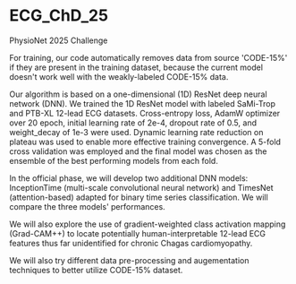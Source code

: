 # ECG_ChD_25
PhysioNet 2025 Challenge

For training, our code automatically removes data from source 'CODE-15%' if they are present in the training dataset, because the current model doesn't work well with the weakly-labeled CODE-15% data.

Our algorithm is based on a one-dimensional (1D) ResNet deep neural network (DNN). We trained the 1D ResNet model with labeled SaMi-Trop and PTB-XL 12-lead ECG datasets. Cross-entropy loss, AdamW optimizer over 20 epoch, initial learning rate of 2e-4, dropout rate of 0.5, and weight_decay of 1e-3 were used. Dynamic learning rate reduction on plateau was used to enable more effective training convergence. A 5-fold cross validation was employed and the final model was chosen as the ensemble of the best performing models from each fold.

In the official phase, we will develop two additional DNN models: InceptionTime (multi-scale convolutional neural network) and TimesNet (attention-based) adapted for binary time series classification. We will compare the three models' performances.

We will also explore the use of gradient-weighted class activation mapping (Grad-CAM++) to locate potentially human-interpretable 12-lead ECG features thus far unidentified for chronic Chagas cardiomyopathy.

We will also try different data pre-processing and augementation techniques to better utilize CODE-15% dataset.
